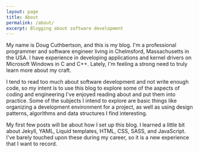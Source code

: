 ```yaml
---
layout: page
title: About
permalink: /about/
excerpt: Blogging about software development
---
```

My name is Doug Cuthbertson, and this is my blog. I'm a professional programmer and software engineer living in Chelmsford, Massachusetts in the USA. I have experience in developing applications and kernel drivers on Microsoft Windows in C and C++. Lately, I'm feeling a strong need to truly learn more about my craft.

I tend to read too much about software development and not write enough code, so my intent is to use this blog to explore some of the aspects of coding and engineering I've enjoyed reading about and put them into practice. Some of the subjects I intend to explore are basic things like organizing a development environment for a project, as well as using design patterns, algorithms and data structures I find interesting.

My first few posts will be about how I set up this blog. I learned a little bit about Jekyll, YAML, Liquid templates, HTML, CSS, SASS, and JavaScript. I've barely touched upon these during my career, so it is a new experience that I want to record.
